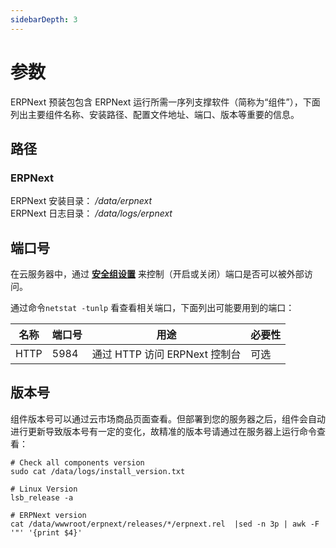 ```yaml
---
sidebarDepth: 3
---
```


# 参数

ERPNext 预装包包含 ERPNext 运行所需一序列支撑软件（简称为“组件”），下面列出主要组件名称、安装路径、配置文件地址、端口、版本等重要的信息。

## 路径

### ERPNext

ERPNext 安装目录： */data/erpnext*  
ERPNext 日志目录： */data/logs/erpnext*  



## 端口号

在云服务器中，通过 **[安全组设置](https://support.websoft9.com/docs/faq/zh/tech-instance.html)** 来控制（开启或关闭）端口是否可以被外部访问。 

通过命令`netstat -tunlp` 看查看相关端口，下面列出可能要用到的端口：

| 名称 | 端口号 | 用途 |  必要性 |
| --- | --- | --- | --- |
| HTTP | 5984 | 通过 HTTP 访问 ERPNext 控制台 | 可选 |

## 版本号

组件版本号可以通过云市场商品页面查看。但部署到您的服务器之后，组件会自动进行更新导致版本号有一定的变化，故精准的版本号请通过在服务器上运行命令查看：

```shell
# Check all components version
sudo cat /data/logs/install_version.txt

# Linux Version
lsb_release -a

# ERPNext version
cat /data/wwwroot/erpnext/releases/*/erpnext.rel  |sed -n 3p | awk -F '"' '{print $4}'
```